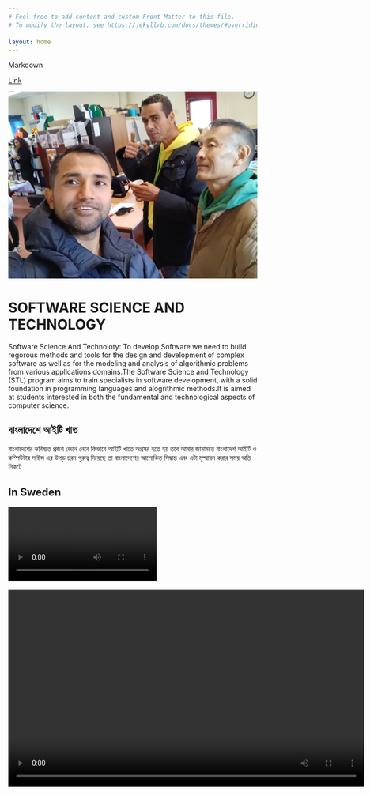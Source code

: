 ```yaml
---
# Feel free to add content and custom Front Matter to this file.
# To modify the layout, see https://jekyllrb.com/docs/themes/#overriding-theme-defaults

layout: home
---
```


Markdown

[Link](https://www.markdownguide.org/cheat-sheet/)


![Greta](./images/done.jpg)


# SOFTWARE SCIENCE AND TECHNOLOGY


Software Science And Technoloty: To develop Software we need to  build regorous methods and tools for the design and development of complex software as well as for the modeling and analysis of algorithmic problems from various applications domains.The Software Science and Technology (STL) program aims to train specialists in software development, with a solid foundation in programming languages and alogrithmic methods.It is aimed at students interested in both the fundamental and technological aspects of computer science.


  
 ## বাংলাদেশে আইটি খাত

বাংলাদেশের ভবিষ্যত প্রজন্ম জেনে নেবে কিভাবে আইটি খাতে অগ্রসর হতে হয় তবে আমার জানামতে বাংলাদেশ আইটি ও কম্পিউটার সাইন্স এর উপড় চরম গুরুত্ব দিয়েছে তা বাংলাদেশের আলোকিত সিদ্বান্ত এবং এটা মূল্য়ায়ন করার সময় অতি নিকটে   

## In Sweden
![](./images/MOV.mp4)

<video width="720" height="400" controls="">
        <source src="images/MOV.mp4" type="video/mp4">

        Your browser does not support the video tag.
    </video>


List

- Liste Un
- Liste Deux 
- Liste Trois

Numbered list

1. Un 
2. Deux 
3. Trois
4. Quatre
5. Cinq
6. Six

```python
print("Hello World")

```

# First Heading 

## Second Heading

### Third Heading





![Comment on imagee](./images/fourstar.jpg)

## Live is nice 

Why not


## Old Page

